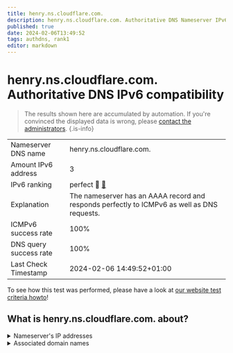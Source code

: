 ```yaml
---
title: henry.ns.cloudflare.com.
description: henry.ns.cloudflare.com. Authoritative DNS Nameserver IPv6 compatibility
published: true
date: 2024-02-06T13:49:52
tags: authdns, rank1
editor: markdown
---
```


# henry.ns.cloudflare.com. Authoritative DNS IPv6 compatibility

> The results shown here are accumulated by automation. If you're convinced the displayed data is wrong, please [contact the administrators](/howto/chat). 
{.is-info}




|   |   |
| - | - |
| Nameserver DNS name | henry.ns.cloudflare.com.
| Amount IPv6 address | 3
| IPv6 ranking | perfect :1st_place_medal: [🔗](/howto/ranking) |
| Explanation | The nameserver has an AAAA record and responds perfectly to ICMPv6 as well as DNS requests. |
| ICMPv6 success rate | 100%|
| DNS query success rate | 100% |
| Last Check Timestamp | 2024-02-06 14:49:52+01:00 |

To see how this test was performed, please have a look at [our website test criteria howto](/howto/testcriteria/authdns)!


## What is henry.ns.cloudflare.com. about?




<details>
<summary>Nameserver's IP addresses</summary>

2a06:98c1:50::ac40:21b0

2606:4700:58::adf5:3bb0

2803:f800:50::6ca2:c1b0

</details>



<details>
<summary>Associated domain names</summary>

numpy.org

pandas.pydata.org

</details>
